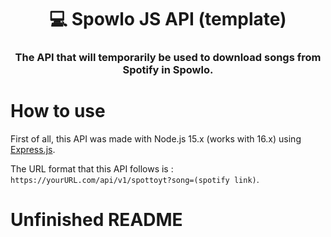 <h1 align="center">💻 Spowlo JS API (template)</h1>
<h3 align="center">The API that will temporarily be used to download songs from Spotify in Spowlo.</h3>

# How to use
First of all, this API was made with Node.js 15.x (works with 16.x) using [Express.js](https://expressjs.com/en/).

The URL format that this API follows is : `https://yourURL.com/api/v1/spottoyt?song=(spotify link)`.

# Unfinished README
